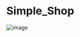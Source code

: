 # Simple_Shop
![image](https://github.com/user-attachments/assets/6c09dd20-7926-48e9-846a-ca876b64e718)
